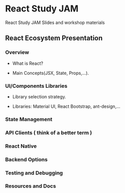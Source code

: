 # React Study JAM

React Study JAM Slides and workshop materials

## React Ecosystem Presentation

### Overview

* What is React?

* Main Concepts(JSX, State, Props,...).

### UI/Components Libraries

* Library selection strategy.

* Libraries: Material UI, React Bootstrap, ant-design,...

### State Management

### API Clients ( think of a better term ) 

### React Native

### Backend Options

### Testing and Debugging

### Resources and Docs
